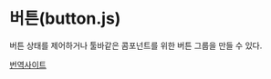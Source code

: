 # 버튼(button.js)

버튼 상태를 제어하거나 툴바같은 콤포넌트를 위한 버튼 그룹을 만들 수 있다.

[번역사이트](http://bootstrapk.com/javascript/#buttons)

